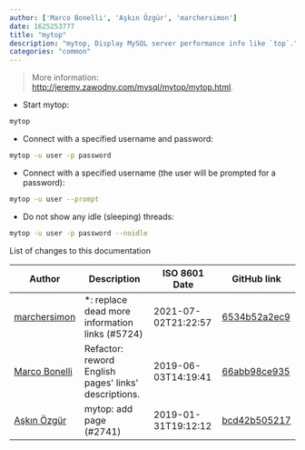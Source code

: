 ```yaml
---
author: ['Marco Bonelli', 'Aşkın Özgür', 'marchersimon']
date: 1625253777
title: "mytop"
description: "mytop, Display MySQL server performance info like `top`."
categories: "common"
---
```

> More information: <http://jeremy.zawodny.com/mysql/mytop/mytop.html>.

- Start mytop:

```bash
mytop
```

- Connect with a specified username and password:

```bash
mytop -u user -p password
```

- Connect with a specified username (the user will be prompted for a password):

```bash
mytop -u user --prompt
```

- Do not show any idle (sleeping) threads:

```bash
mytop -u user -p password --noidle
```
List of changes to this documentation


Author | Description | ISO 8601 Date | GitHub link
------|-----|-----|-----
[marchersimon](mailto:50295997+marchersimon@users.noreply.github.com) | *: replace dead more information links (#5724) | 2021-07-02T21:22:57 | [6534b52a2ec9](https://github.com/tldr-pages/tldr/commit/6534b52a2ec92c1e691e21901799048c40b069db)
[Marco Bonelli](mailto:marco@mebeim.net) | Refactor: reword English pages' links' descriptions. | 2019-06-03T14:19:41 | [66abb98ce935](https://github.com/tldr-pages/tldr/commit/66abb98ce935c0f4516bf30c4d6da72180d5a3ab)
[Aşkın Özgür](mailto:askin@askin.ws) | mytop: add page (#2741) | 2019-01-31T19:12:12 | [bcd42b505217](https://github.com/tldr-pages/tldr/commit/bcd42b505217302a9056e63168bd9c6555ebeb02)


